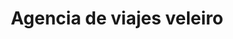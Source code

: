 ---
title: "Agencia de viajes veleiro"
url: /zalatitan/agencia-de-viajes-veleiro/
shop: Reisebüro
---